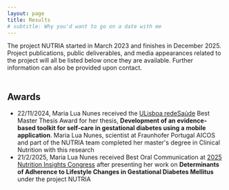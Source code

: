 ```yaml
---
layout: page
title: Results
# subtitle: Why you'd want to go on a date with me
---
```


The project NUTRIA started in March 2023 and finishes in December 2025. Project publications, public deliverables, and media appearances related to the project will all be listed below once they are available. Further information can also be provided upon contact. <br/><br/>



## Awards
 * 22/11/2024, Maria Lua Nunes received the [ULisboa redeSaúde](https://www.ulisboa.pt/info/premio-ulisboa-redesaude) Best Master Thesis Award for her thesis, **Development of an evidence-based toolkit for self-care in gestational diabetes using a mobile application**. Maria Lua Nunes, scientist at Fraunhofer Portugal AICOS and part of the NUTRIA team completed her master's degree in Clinical Nutrition with this research
 * 21/2/2025, Maria Lua Nunes received Best Oral Communication at [2025 Nutrition Insights Congress](https://www.medicina.ulisboa.pt/en/node/9853) after presenting her work on **Determinants of Adherence to Lifestyle Changes in Gestational Diabetes Mellitus** under the project NUTRIA <br/><br/>


<!-- 

## Presentations

## Media appearances

-->

<!--
## Deliverables

* <br/><br/>


## Publications

* <br/><br/>
-->

<!-- 
## Training 

-->